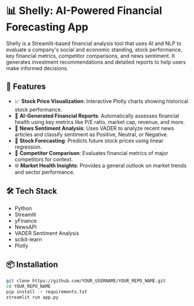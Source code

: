 # 📊 Shelly: AI-Powered Financial Forecasting App

Shelly is a Streamlit-based financial analysis tool that uses AI and NLP to evaluate a company's social and economic standing, stock performance, key financial metrics, competitor comparisons, and news sentiment. It generates investment recommendations and detailed reports to help users make informed decisions.

## 🚀 Features

- 📈 **Stock Price Visualization**: Interactive Plotly charts showing historical stock performance.
- 🧠 **AI-Generated Financial Reports**: Automatically assesses financial health using key metrics like P/E ratio, market cap, revenue, and more.
- 📰 **News Sentiment Analysis**: Uses VADER to analyze recent news articles and classify sentiment as Positive, Neutral, or Negative.
- 🔮 **Stock Forecasting**: Predicts future stock prices using linear regression.
- 🏢 **Competitor Comparison**: Evaluates financial metrics of major competitors for context.
- 🌐 **Market Health Insights**: Provides a general outlook on market trends and sector performance.

## 🛠️ Tech Stack

- Python
- Streamlit
- yFinance
- NewsAPI
- VADER Sentiment Analysis
- scikit-learn
- Plotly

## 📦 Installation

```bash
git clone https://github.com/YOUR_USERNAME/YOUR_REPO_NAME.git
cd YOUR_REPO_NAME
pip install -r requirements.txt
streamlit run app.py
